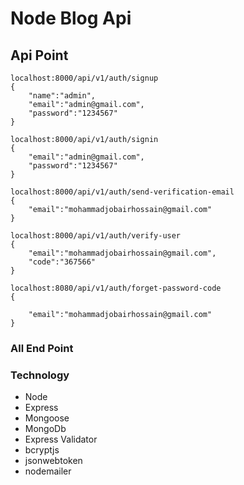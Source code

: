 # Node Blog Api

## Api Point

```
localhost:8000/api/v1/auth/signup
{
    "name":"admin",
    "email":"admin@gmail.com",
    "password":"1234567"
}
```

```
localhost:8000/api/v1/auth/signin
{
    "email":"admin@gmail.com",
    "password":"1234567"
}
```

```
localhost:8000/api/v1/auth/send-verification-email
{
    "email":"mohammadjobairhossain@gmail.com"
}

```

```
localhost:8000/api/v1/auth/verify-user
{
    "email":"mohammadjobairhossain@gmail.com",
    "code":"367566"
}
```

```
localhost:8080/api/v1/auth/forget-password-code
{

    "email":"mohammadjobairhossain@gmail.com"
}

```

### All End Point

### Technology

- Node
- Express
- Mongoose
- MongoDb
- Express Validator
- bcryptjs
- jsonwebtoken
- nodemailer
